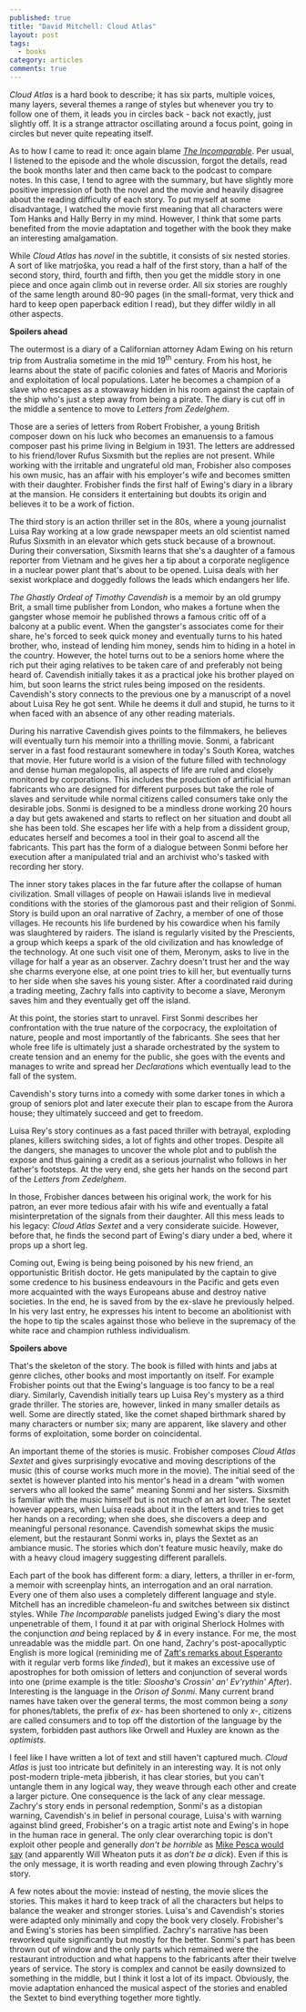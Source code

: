 ```yaml
---
published: true
title: "David Mitchell: Cloud Atlas"
layout: post
tags:
  - books
category: articles
comments: true
---
```


*Cloud Atlas* is a hard book to describe; it has six parts, multiple voices, many layers, several themes a range of styles but whenever you try to follow one of them, it leads you in circles back - back not exactly, just slightly off. It is a strange attractor oscillating around a focus point, going in circles but never quite repeating itself.

As to how I came to read it: once again blame [*The Incomparable*](https://www.theincomparable.com/theincomparable/109/). Per usual, I listened to the episode and the whole discussion, forgot the details, read the book months later and then came back to the podcast to compare notes. In this case, I tend to agree with the summary, but have slightly more positive impression of both the novel and the movie and heavily disagree about the reading difficulty of each story. To put myself at some disadvantage, I watched the movie first meaning that all characters were Tom Hanks and Hally Berry in my mind. However, I think that some parts benefited from the movie adaptation and together with the book they make an interesting amalgamation.

While *Cloud Atlas* has *novel* in the subtitle, it consists of six nested stories. A sort of like matrjoška, you read a half of the first story, than a half of the second story, third, fourth and fifth, then you get the middle story in one piece and once again climb out in reverse order. All six stories are roughly of the same length around 80-90 pages (in the small-format, very thick and hard to keep open paperback edition I read), but they differ wildly in all other aspects.

**Spoilers ahead**

The outermost is a diary of a Californian attorney Adam Ewing on his return trip from Australia sometime in the mid 19<sup>th</sup> century. From his host, he learns about the state of pacific colonies and fates of Maoris and Morioris and exploitation of local populations. Later he becomes a champion of a slave who escapes as a stowaway hidden in his room against the captain of the ship who's just a step away from being a pirate. The diary is cut off in the middle a sentence to move to *Letters from Zedelghem*.

Those are a series of letters from Robert Frobisher, a young British composer down on his luck who becomes an emanuensis to a famous composer past his prime living in Belgium in 1931. The letters are addressed to his friend/lover Rufus Sixsmith but the replies are not present. While working with the irritable and ungrateful old man, Frobisher also composes his own music, has an affair with his employer's wife and becomes smitten with their daughter. Frobisher finds the first half of Ewing's diary in a library at the mansion. He considers it entertaining but doubts its origin and believes it to be a work of fiction.

The third story is an action thriller set in the 80s, where a young journalist Luisa Ray working at a low grade newspaper meets an old scientist named Rufus Sixsmith in an elevator which gets stuck because of a brownout. During their conversation, Sixsmith learns that she's a daughter of a famous reporter from Vietnam and he gives her a tip about a corporate negligence in a nuclear power plant that's about to be opened. Luisa deals with her sexist workplace and doggedly follows the leads which endangers her life.

*The Ghastly Ordeal of Timothy Cavendish* is a memoir by an old grumpy Brit, a small time publisher from London, who makes a fortune when the gangster whose memoir he published throws a famous critic off of a balcony at a public event. When the gangster's associates come for their share, he's forced to seek quick money and eventually turns to his hated brother, who, instead of lending him money, sends him to hiding in a hotel in the country. However, the hotel turns out to be a seniors home where the rich put their aging relatives to be taken care of and preferably not being heard of. Cavendish initially takes it as a practical joke his brother played on him, but soon learns the strict rules being imposed on the residents. Cavendish's story connects to the previous one by a manuscript of a novel about Luisa Rey he got sent. While he deems it dull and stupid, he turns to it when faced with an absence of any other reading materials.

During his narrative Cavendish gives points to the filmmakers, he believes will eventually turn his memoir into a thrilling movie. Sonmi, a fabricant server in a fast food restaurant somewhere in today's South Korea, watches that movie. Her future world is a vision of the future filled with technology and dense human megalopolis, all aspects of life are ruled and closely monitored by corporations. This includes the production of artificial human fabricants who are designed for different purposes but take the role of slaves and servitude while normal citizens called consumers take only the desirable jobs. Sonmi is designed to be a mindless drone working 20 hours a day but gets awakened and starts to reflect on her situation and doubt all she has been told. She escapes her life with a help from a dissident group, educates herself and becomes a tool in their goal to ascend all the fabricants. This part has the form of a dialogue between Sonmi before her execution after a manipulated trial and an archivist who's tasked with recording her story.

The inner story takes places in the far future after the collapse of human civilization. Small villages of people on Hawaii islands live in medieval conditions with the stories of the glamorous past and their religion of Sonmi. Story is build upon an oral narrative of Zachry, a member of one of those villages. He recounts his life burdened by his cowardice when his family was slaughtered by raiders. The island is regularly visited by the Prescients, a group which keeps a spark of the old civilization and has knowledge of the technology. At one such visit one of them, Meronym, asks to live in the village for half a year as an observer. Zachry doesn't trust her and the way she charms everyone else, at one point tries to kill her, but eventually turns to her side when she saves his young sister. After a coordinated raid during a trading meeting, Zachry falls into captivity to become a slave, Meronym saves him and they eventually get off the island.

At this point, the stories start to unravel. First Sonmi describes her confrontation with the true nature of the corpocracy, the exploitation of nature, people and most importantly of the fabricants. She sees that her whole free life is ultimately just a sharade orchestrated by the system to create tension and an enemy for the public, she goes with the events and manages to write and spread her *Declarations* which eventually lead to the fall of the system.

Cavendish's story turns into a comedy with some darker tones in which a group of seniors plot and later execute their plan to escape from the Aurora house; they ultimately succeed and get to freedom.

Luisa Rey's story continues as a fast paced thriller with betrayal, exploding planes, killers switching sides, a lot of fights and other tropes. Despite all the dangers, she manages to uncover the whole plot and to publish the expose and thus gaining a credit as a serious journalist who follows in her father's footsteps. At the very end, she gets her hands on the second part of the *Letters from Zedelghem*.

In those, Frobisher dances between his original work, the work for his patron, an ever more tedious afair with his wife and eventually a fatal misinterpretation of the signals from their daughter. All this mess leads to his legacy: *Cloud Atlas Sextet* and a very considerate suicide. However, before that, he finds the second part of Ewing's diary under a bed, where it props up a short leg.

Coming out, Ewing is being being poisoned by his new friend, an opportunistic British doctor. He gets manipulated by the captain to give some credence to his business endeavours in the Pacific and gets even more acquainted with the ways Europeans abuse and destroy native societies. In the end, he is saved from by the ex-slave he previously helped. In his very last entry, he expresses his intent to become an abolitionist with the hope to tip the scales against those who believe in the supremacy of the white race and champion ruthless individualism.

**Spoilers above**

That's the skeleton of the story. The book is filled with hints and jabs at genre cliches, other books and most importantly on itself. For example Frobisher points out that the Ewing's language is too fancy to be a real diary. Similarly, Cavendish initially tears up Luisa Rey's mystery as a third grade thriller. The stories are, however, linked in many smaller details as well. Some are directly stated, like the comet shaped birthmark shared by many characters or number six; many are apparent, like slavery and other forms of exploitation, some border on coincidental.

An important theme of the stories is music. Frobisher composes *Cloud Atlas Sextet* and gives surprisingly evocative and moving descriptions of the music (this of course works much more in the movie). The initial seed of the sextet is however planted into his mentor's head in a dream "with women servers who all looked the same" meaning Sonmi and her sisters. Sixsmith is familiar with the music himself but is not much of an art lover. The sextet however appears, when Luisa reads about it in the letters and tries to get her hands on a recording; when she does, she discovers a deep and meaningful personal resonance. Cavendish somewhat skips the music element, but the restaurant Sonmi works in, plays the Sextet as an ambiance music. The stories which don't feature music heavily, make do with a heavy cloud imagery suggesting different parallels.

Each part of the book has different form: a diary, letters, a thriller in er-form, a memoir with screenplay hints, an interrogation and an oral narration. Every one of them also uses a completely different language and style. Mitchell has an incredible chameleon-fu and switches between six distinct styles. While *The Incomparable* panelists judged Ewing's diary the most unpenetrable of them, I found it at par with original Sherlock Holmes with the conjunction *and* being replaced by *&* in every instance. For me, the most unreadable was the middle part. On one hand, Zachry's post-apocallyptic English is more logical (reminiding me of [Zaft's remarks about Esperanto](/articles/zaft-esperanto-a-language-for-the-global-village/) with it regular verb forms like *finded*), but it makes an excessive use of apostrophes for both omission of letters and conjunction of several words into one (prime example is the title: *Sloosha's Crossin' an' Ev'rythin' After*). Interesting is the language in the *Orison of Sonmi*. Many current brand names have taken over the general terms, the most common being a *sony* for phones/tablets, the prefix of *ex-* has been shortened to only *x-*, citizens are called consumers and to top off the distortion of the language by the system, forbidden past authors like Orwell and Huxley are known as the *optimists*.

I feel like I have written a lot of text and still haven't captured much. *Cloud Atlas* is just too intricate but definitely in an interesting way. It is not only post-modern triple-meta jibberish, it has clear stories, but you can't untangle them in any logical way, they weave through each other and create a larger picture. One consequence is the lack of any clear message. Zachry's story ends in personal redemption, Sonmi's as a distopian warning, Cavendish's in belief in personal courage, Luisa's with warning against blind greed, Frobisher's on a tragic artist note and Ewing's in hope in the human race in general. The only clear overarching topic is don't exploit other people and generally *don't be horrible* as [Mike Pesca would say](https://soundcloud.com/thegist/comedy-isnt-pretty) (and apparently Will Wheaton puts it as *don't be a dick*). Even if this is the only message, it is worth reading and even plowing through Zachry's story.

A few notes about the movie: instead of nesting, the movie slices the stories. This makes it hard to keep track of all the characters but helps to balance the weaker and stronger stories. Luisa's and Cavendish's stories were adapted only minimally and copy the book very closely. Frobisher's and Ewing's stories has been simplified. Zachry's narrative has been reworked quite significantly but mostly for the better. Sonmi's part has been thrown out of window and the only parts which remained were the restaurant introduction and what happens to the fabricants after their twelve years of service. The story is complex and cannot be easily downsized to something in the middle, but I think it lost a lot of its impact. Obviously, the movie adaptation enhanced the musical aspect of the stories and enabled the Sextet to bind everything together more tightly.
